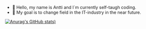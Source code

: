 - 👋 Hello, my name is Antti and I´m currently self-taugh coding.
- 🌱 My goal is to change field in the IT-industry in the near future.



<!---
Kalczio/Kalczio is a ✨ special ✨ repository because its `README.md` (this file) appears on your GitHub profile.
You can click the Preview link to take a look at your changes.
--->
[![Anurag's GitHub stats](https://github-readme-stats.vercel.app/api?username=Kalczio&theme=radical&show_icons=true&bg_color=00000000))](https://github.com/anuraghazra/github-readme-stats)

